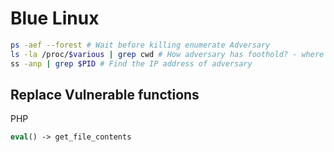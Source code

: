 # Blue Linux


```bash
ps -aef --forest # Wait before killing enumerate Adversary
ls -la /proc/$various | grep cwd # How adversary has foothold? - where shell is executed
ss -anp | grep $PID # Find the IP address of adversary
```


## Replace Vulnerable functions

PHP
```php
eval() -> get_file_contents
```
